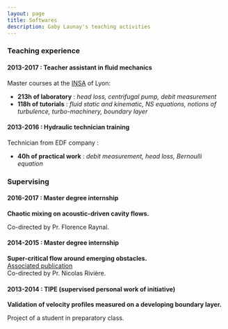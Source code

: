 ```yaml
---
layout: page
title: Softwares
description: Gaby Launay's teaching activities
---
```


### Teaching experience

#### 2013-2017 : Teacher assistant in fluid mechanics
Master courses at the [INSA](https://www.insa-lyon.fr/) of Lyon:
- **213h of laboratory** : *head loss, centrifugal pump, debit measurement*
- **118h of tutorials** :  *fluid static and kinematic, NS equations, notions of turbulence, turbo-machinery, boundary layer*

#### 2013-2016 : Hydraulic technician training
Technician from EDF company :
- **40h of practical work** : *debit measurement, head loss, Bernoulli equation*

### Supervising

#### 2016-2017 : Master degree internship
**Chaotic mixing on acoustic-driven cavity flows.**

Co-directed by Pr. Florence Raynal.

#### 2014-2015 : Master degree internship
**Super-critical flow around emerging obstacles.** <br/>
[Associated publication](publications#POF) <br/>
Co-directed by Pr. Nicolas Rivière.

#### 2013-2014 : TIPE (supervised personal work of initiative)

**Validation of velocity profiles measured on a developing boundary layer.**

Project of a student in preparatory class.
